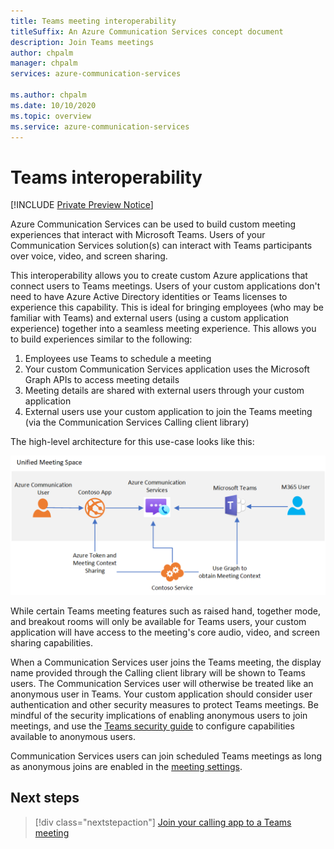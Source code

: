 ```yaml
---
title: Teams meeting interoperability 
titleSuffix: An Azure Communication Services concept document
description: Join Teams meetings
author: chpalm
manager: chpalm
services: azure-communication-services

ms.author: chpalm
ms.date: 10/10/2020
ms.topic: overview
ms.service: azure-communication-services
---
```


# Teams interoperability

[!INCLUDE [Private Preview Notice](../../includes/private-preview-include.md)]

Azure Communication Services can be used to build custom meeting experiences that interact with Microsoft Teams. Users of your Communication Services solution(s) can interact with Teams participants over voice, video, and screen sharing.

This interoperability allows you to create custom Azure applications that connect users to Teams meetings. Users of your custom applications don't need to have Azure Active Directory identities or Teams licenses to experience this capability. This is ideal for bringing employees (who may be familiar with Teams) and external users (using a custom application experience) together into a seamless meeting experience. This allows you to build experiences similar to the following:

1. Employees use Teams to schedule a meeting
2. Your custom Communication Services application uses the Microsoft Graph APIs to access meeting details
3. Meeting details are shared with external users through your custom application
4. External users use your custom application to join the Teams meeting (via the Communication Services Calling client library)

The high-level architecture for this use-case looks like this: 

![Architecture for Teams interop](..//media/call-flows/teams-interop.png)

While certain Teams meeting features such as raised hand, together mode, and breakout rooms will only be available for Teams users, your custom application will have access to the meeting's core audio, video, and screen sharing capabilities.

When a Communication Services user joins the Teams meeting, the display name provided through the Calling client library will be shown to Teams users. The Communication Services user will otherwise be treated like an anonymous user in Teams. Your custom application should consider user authentication and other security measures to protect Teams meetings. Be mindful of the security implications of enabling anonymous users to join meetings, and use the [Teams security guide](https://docs.microsoft.com/microsoftteams/teams-security-guide#addressing-threats-to-teams-meetings) to configure capabilities available to anonymous users.

Communication Services users can join scheduled Teams meetings as long as anonymous joins are enabled in the [meeting settings](https://docs.microsoft.com/microsoftteams/meeting-settings-in-teams).



## Next steps

> [!div class="nextstepaction"]
> [Join your calling app to a Teams meeting](../../quickstarts/voice-video-calling/get-started-teams-interop.md)
